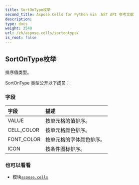 ```yaml
---
title: SortOnType枚举
second_title: Aspose.Cells for Python via .NET API 参考文献
description:
type: docs
weight: 2540
url: /zh/aspose.cells/sortontype/
is_root: false
---
```

## SortOnType枚举
排序值类型。



SortOnType 类型公开以下成员：

### 字段
|字段|描述|
| :- | :- |
| VALUE |按单元格的值排序。|
| CELL_COLOR |按单元格颜色排序。|
| FONT_COLOR |按单元格的字体颜色排序。|
| ICON |按条件图标排序。|



### 也可以看看
* 模块[`aspose.cells`](..)
